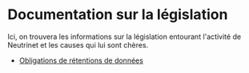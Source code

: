 # Documentation sur la législation

Ici, on trouvera les informations sur la législation entourant l'activité de Neutrinet et les causes qui lui sont chères.

- [Obligations de rétentions de données](retention_donnees)